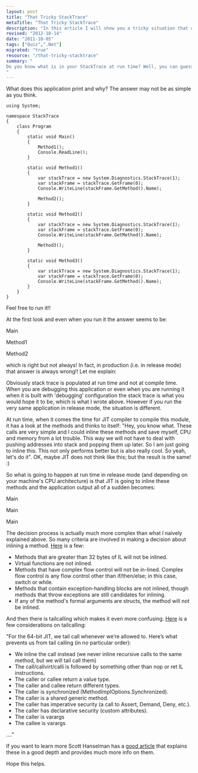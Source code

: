 ```yaml
--- 
layout: post
title: "That Tricky StackTrace"
metaTitle: "That Tricky StackTrace"
description: "In this article I will show you a tricky situation that could happen when you walk up the StackTrace"
revised: "2012-10-14"
date: "2011-10-05"
tags: ["Quiz",".Net"]
migrated: "true"
resource: "/that-tricky-stacktrace"
summary: "
Do you know what is in your StackTrace at run time? Well, you can guess what it could be, but you cannot know it. Do you wonder why? Then read on.
"
---
```

What does this application print and why? The answer may not be as simple as you think.

    using System;
     
    namespace StackTrace
    {
        class Program
        {
            static void Main()
            {
                Method1();
                Console.ReadLine();
            }
     
            static void Method1()
            {
                var stackTrace = new System.Diagnostics.StackTrace(1);
                var stackFrame = stackTrace.GetFrame(0);
                Console.WriteLine(stackFrame.GetMethod().Name);
     
                Method2();
            }
     
            static void Method2()
            {
                var stackTrace = new System.Diagnostics.StackTrace(1);
                var stackFrame = stackTrace.GetFrame(0);
                Console.WriteLine(stackFrame.GetMethod().Name);
     
                Method3();
            }
     
            static void Method3()
            {
                var stackTrace = new System.Diagnostics.StackTrace(1);
                var stackFrame = stackTrace.GetFrame(0);
                Console.WriteLine(stackFrame.GetMethod().Name);
            }
        }
    }

 

Feel free to run it!!

At the first look and even when you run it the answer seems to be:

Main

Method1

Method2

which is right but not always! In fact, in production (i.e. in release mode) that answer is always wrong!! Let me explain:

Obviously stack trace is populated at run time and not at compile time. When you are debugging this application or even when you are running it when it is built with 'debugging' configuration the stack trace is what you would hope it to be, which is what I wrote above. However if you run the very same application in release mode, the situation is different.

At run time, when it comes the time for JIT compiler to compile this module, it has a look at the methods and thinks to itself: "Hey, you know what. These calls are very simple and I could inline these methods and save myself, CPU and memory from a lot trouble. This way we will not have to deal with pushing addresses into stack and popping them up later. So I am just going to inline this. This not only performs better but is also really cool. So yeah, let's do it". OK, maybe JIT does not think like this; but the result is the same! :)

So what is going to happen at run time in release mode (and depending on your machine's CPU architecture) is that JIT is going to inline these methods and the application output all of a sudden becomes:

Main

Main

Main

The decision process is actually much more complex than what I naively explained above. So many criteria are involved in making a decision about inlining a method. [Here][1] is a few:

 - Methods that are greater than 32 bytes of IL will not be inlined.
 - Virtual functions are not inlined.
 - Methods that have complex flow control will not be in-lined. Complex flow control is any flow control other than if/then/else; in this case, switch or while.
 - Methods that contain exception-handling blocks are not inlined, though methods that throw exceptions are still candidates for inlining.
 - If any of the method's formal arguments are structs, the method will not be inlined.


And then there is tailcalling which makes it even more confusing. [Here][2] is a few considerations on tailcalling: 

"For the 64-bit JIT, we tail call whenever we’re allowed to. Here’s what prevents us from tail calling (in no particular order):

 - We inline the call instead (we never inline recursive calls to the same method, but we will tail call them)
 - The call/callvirt/calli is followed by something other than nop or ret IL instructions.
 - The caller or callee return a value type.
 - The caller and callee return different types.
 - The caller is synchronized (MethodImplOptions.Synchronized).
 - The caller is a shared generic method.
 - The caller has imperative security (a call to Assert, Demand, Deny, etc.).
 - The caller has declarative security (custom attributes).
 - The caller is varargs
 - The callee is varargs

...."

If you want to learn more Scott Hanselman has a [good article][3] that explains these in a good depth and provides much more info on them.

Hope this helps.


  [1]: http://blogs.msdn.com/b/ericgu/archive/2004/01/29/64717.aspx
  [2]: http://blogs.msdn.com/b/davbr/archive/2007/06/20/tail-call-jit-conditions.aspx
  [3]: http://www.hanselman.com/blog/ReleaseISNOTDebug64bitOptimizationsAndCMethodInliningInReleaseBuildCallStacks.aspx
